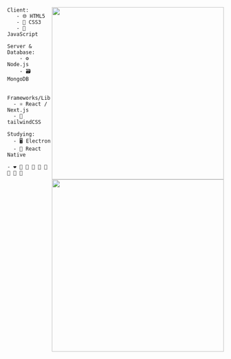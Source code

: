##
<img align="right" src="https://github-readme-stats.vercel.app/api?username=aurora-d14s&show_icons=true&count_private=truehide=contribs,prs&theme=react" width="400" />

```
Client:
   - 🌐 HTML5
   - 🌈 CSS3
   - 🧠 JavaScript
```
```
Server & Database:
    - ⚙️ Node.js
    - 🗃️ MongoDB
```
##
<img align="right" src="https://github-readme-stats.vercel.app/api/top-langs/?username=aurora-d14s&layout=compact&theme=react"  width="400" />

```
Frameworks/Libs
  - ⚛️ React / Next.js
  - 🎨 tailwindCSS
```

```
Studying:
  - 🖥️ Electron 
  - 📱 React Native
```

```
- ❤️ 🧡 💛 💚 💙 💜 🤎 🖤 🤍
```
